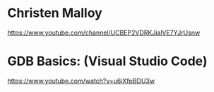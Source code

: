 # Christen Malloy
https://www.youtube.com/channel/UCBEP2VDRKJialVE7YJrUsnw
# GDB Basics: (Visual Studio Code)
https://www.youtube.com/watch?v=u6iXfpBDU3w